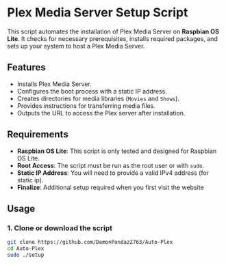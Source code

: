 # Plex Media Server Setup Script

This script automates the installation of Plex Media Server on **Raspbian OS Lite**. It checks for necessary prerequisites, installs required packages, and sets up your system to host a Plex Media Server.

## Features

- Installs Plex Media Server.
- Configures the boot process with a static IP address.
- Creates directories for media libraries (`Movies` and `Shows`).
- Provides instructions for transferring media files.
- Outputs the URL to access the Plex server after installation.

## Requirements

- **Raspbian OS Lite**: This script is only tested and designed for Raspbian OS Lite.
- **Root Access**: The script must be run as the root user or with `sudo`.
- **Static IP Address**: You will need to provide a valid IPv4 address (for static ip).
- **Finalize**: Additional setup required when you first visit the website

## Usage

### 1. Clone or download the script
```bash
git clone https://github.com/DemonPandaz2763/Auto-Plex
cd Auto-Plex
sudo ./setup
